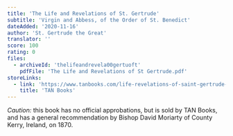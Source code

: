 ```yaml
---
title: 'The Life and Revelations of St. Gertrude'
subtitle: 'Virgin and Abbess, of the Order of St. Benedict'
dateAdded: '2020-11-16'
author: 'St. Gertrude the Great'
translator: ''
score: 100
rating: 0
files:
  - archiveId: 'thelifeandrevela00gertuoft'
    pdfFile: 'The Life and Revelations of St Gertrude.pdf'
storeLinks:
  - link: 'https://www.tanbooks.com/life-revelations-of-saint-gertrude-the-great.html'
    title: 'TAN Books'
---
```


*Caution:* this book has no official approbations, but is sold by TAN Books, and has a general recommendation by Bishop David Moriarty of County Kerry, Ireland, on 1870.
